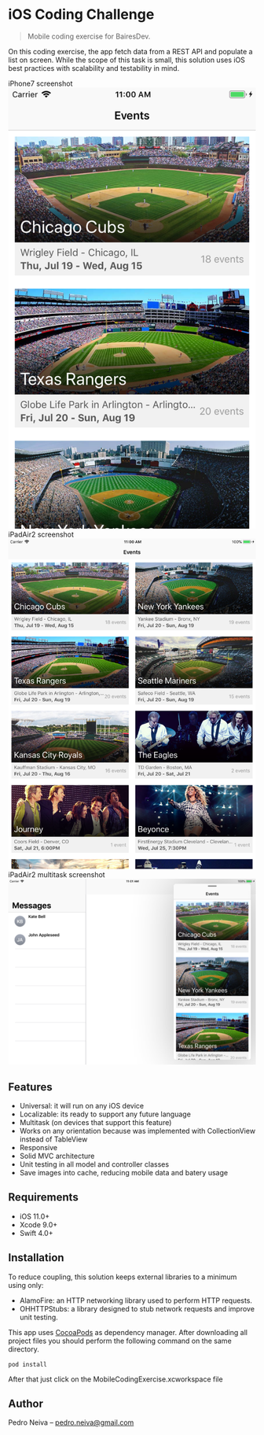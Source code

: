 # iOS Coding Challenge 
> Mobile coding exercise for BairesDev.

On this coding exercise, the app fetch data from a REST API and populate a list on screen. While the scope of this task is small, this solution uses iOS best practices with scalability and testability in mind.


iPhone7 screenshot
![](iPhone7.png)
iPadAir2 screenshot
![](iPadAir2.png)
iPadAir2 multitask screenshot
![](iPadAir2Multitask.png)

## Features

- Universal: it will run on any iOS device
- Localizable: its ready to support any future language 
- Multitask (on devices that support this feature)
- Works on any orientation because was implemented with CollectionView instead of TableView
- Responsive
- Solid MVC architecture
- Unit testing in all model and controller classes
- Save images into cache, reducing mobile data and batery usage

## Requirements

- iOS 11.0+
- Xcode 9.0+
- Swift 4.0+

## Installation

To reduce coupling, this solution keeps external libraries to a minimum using only:

* AlamoFire: an HTTP networking library used to perform HTTP requests.
* OHHTTPStubs: a library designed to stub network requests and improve unit testing. 

This app uses [CocoaPods](http://cocoapods.org/) as dependency manager. After downloading all project files you should perform the following command on the same directory.

	pod install
After that just click on the MobileCodingExercise.xcworkspace file

## Author

Pedro Neiva – pedro.neiva@gmail.com

